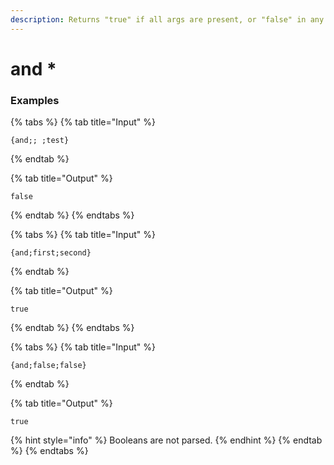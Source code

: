 ```yaml
---
description: Returns "true" if all args are present, or "false" in any other circumstance.
---
```


# and *

### Examples

{% tabs %}
{% tab title="Input" %}
```text
{and;; ;test}
```
{% endtab %}

{% tab title="Output" %}
```text
false
```
{% endtab %}
{% endtabs %}

{% tabs %}
{% tab title="Input" %}
```text
{and;first;second}
```
{% endtab %}

{% tab title="Output" %}
```text
true
```
{% endtab %}
{% endtabs %}

{% tabs %}
{% tab title="Input" %}
```text
{and;false;false}
```
{% endtab %}

{% tab title="Output" %}
```text
true
```
{% hint style="info" %}
Booleans are not parsed.
{% endhint %}
{% endtab %}
{% endtabs %}